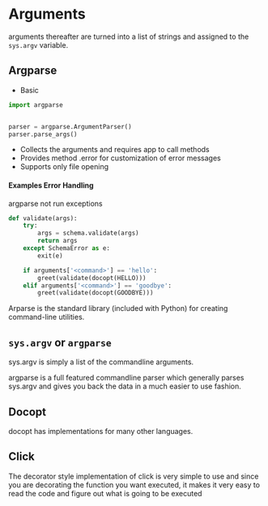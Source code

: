 # Arguments

 arguments thereafter are turned into a list of strings  and assigned to the `sys.argv` variable.


## Argparse
- Basic
```Python
import argparse


parser = argparse.ArgumentParser()
parser.parse_args()
```
- Collects the arguments and requires app to call methods
- Provides method .error for customization of error messages
- Supports only file opening


#### Examples Error Handling
argparse not run exceptions
```python
def validate(args):
    try:
        args = schema.validate(args)
        return args
    except SchemaError as e:
        exit(e)

    if arguments['<command>'] == 'hello':
        greet(validate(docopt(HELLO)))
    elif arguments['<command>'] == 'goodbye':
        greet(validate(docopt(GOODBYE)))
```


Arparse is the standard library (included with Python) for creating command-line utilities.


## `sys.argv` or `argparse`
sys.argv is simply a list of the commandline arguments.


argparse is a full featured commandline parser which generally parses sys.argv and gives you back the data in a much easier to use fashion.

## Docopt
docopt has implementations for many other languages.

## Click
 The decorator style implementation of click is very simple to use and since you are decorating the function you want executed, it makes it very easy to read the code and figure out what is going to be executed
